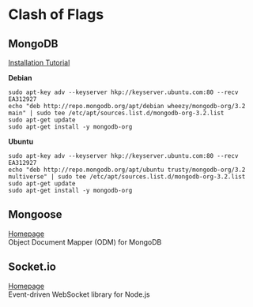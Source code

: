 # Clash of Flags

## MongoDB

[Installation Tutorial](https://docs.mongodb.org/manual/tutorial/install-mongodb-on-debian/#install-mongodb-community-edition)

**Debian**  
```
sudo apt-key adv --keyserver hkp://keyserver.ubuntu.com:80 --recv EA312927
echo "deb http://repo.mongodb.org/apt/debian wheezy/mongodb-org/3.2 main" | sudo tee /etc/apt/sources.list.d/mongodb-org-3.2.list
sudo apt-get update
sudo apt-get install -y mongodb-org
```

**Ubuntu**  
```
sudo apt-key adv --keyserver hkp://keyserver.ubuntu.com:80 --recv EA312927
echo "deb http://repo.mongodb.org/apt/ubuntu trusty/mongodb-org/3.2 multiverse" | sudo tee /etc/apt/sources.list.d/mongodb-org-3.2.list
sudo apt-get update
sudo apt-get install -y mongodb-org
```

## Mongoose

[Homepage](http://mongoosejs.com/)  
Object Document Mapper (ODM) for MongoDB  
 
## Socket.io
 
[Homepage](http://socket.io/)  
Event-driven WebSocket library for Node.js
